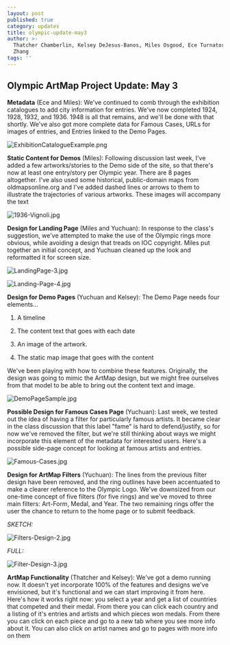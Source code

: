 ```yaml
---
layout: post
published: true
category: updates
title: olympic-update-may3
author: >-
  Thatcher Chamberlin, Kelsey DeJesus-Banos, Miles Osgood, Ece Turnator, Yuchuan
  Zhang
tags: ''
---
```

## Olympic ArtMap Project Update: May 3

**Metadata** (Ece and Miles): We've continued to comb through the exhibition catalogues to add city information for entries. We've now completed 1924, 1928, 1932, and 1936. 1948 is all that remains, and we'll be done with that shortly. We've also got more complete data for Famous Cases, URLs for images of entries, and Entries linked to the Demo Pages.

![ExhibitionCatalogueExample.png]({{site.baseurl}}/assets/ExhibitionCatalogueExample.png)



**Static Content for Demos** (Miles): Following discussion last week, I've added a few artworks/stories to the Demo side of the site, so that there's now at least one entry/story per Olympic year. There are 8 pages altogether. I've also used some historical, public-domain maps from oldmapsonline.org and I've added dashed lines or arrows to them to illustrate the trajectories of various artworks. These images will accompany the text

![1936-Vignoli.jpg]({{site.baseurl}}/assets/1936-Vignoli.jpg)



**Design for Landing Page** (Miles and Yuchuan): In response to the class's suggestion, we've attempted to make the use of the Olympic rings more obvious, while avoiding a design that treads on IOC copyright. Miles put together an initial concept, and Yuchuan cleaned up the look and reformatted it for screen size.

![LandingPage-3.jpg]({{site.baseurl}}/assets/LandingPage-3.jpg)

![Landing-Page-4.jpg]({{site.baseurl}}/assets/Landing-Page-4.jpg)



**Design for Demo Pages** (Yuchuan and Kelsey): The Demo Page needs four elements...

1. A timeline

2. The content text that goes with each date

3. An image of the artwork.

4. The static map image that goes with the content

We've been playing with how to combine these features. Originally, the design was going to mimic the ArtMap design, but we might free ourselves from that model to be able to bring out the content text and image.

![DemoPageSample.jpg]({{site.baseurl}}/assets/DemoPageSample.jpg)



**Possible Design for Famous Cases Page** (Yuchuan): Last week, we tested out the idea of having a filter for particularly famous artists. It became clear in the class discussion that this label "fame" is hard to defend/justify, so for now we've removed the filter, but we're still thinking about ways we might incorporate this element of the metadata for interested users. Here's a possible side-page concept for looking at famous artists and entries.

![Famous-Cases.jpg]({{site.baseurl}}/assets/Famous-Cases.jpg)



**Design for ArtMap Filters** (Yuchuan): The lines from the previous filter design have been removed, and the ring outlines have been accentuated to make a clearer reference to the Olympic Logo. We've downsized from our one-time concept of five filters (for five rings) and we've moved to three main filters: Art-Form, Medal, and Year. The two remaining rings offer the user the chance to return to the home page or to submit feedback.

_SKETCH:_

![Filters-Design-2.jpg]({{site.baseurl}}/assets/Filters-Design-2.jpg)


_FULL:_

![Filter-Design-3.jpg]({{site.baseurl}}/assets/Filter-Design-3.jpg)



**ArtMap Functionality** (Thatcher and Kelsey): We've got a demo running now. It doesn't yet incorporate 100% of the features and designs we've envisioned, but it's functional and we can start improving it from here. Here's how it works right now: you select a year and get a list of countries that competed and their medal. From there you can click each country and a listing of it's entries and artists and which pieces won medals. From there you can click on each piece and go to a new tab where you see more info about it. You can also click on artist names and go to pages with more info on them
